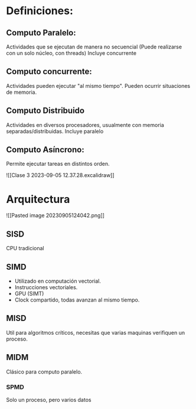 
# Definiciones:

## Computo Paralelo:
Actividades que se ejecutan de manera no secuencial (Puede realizarse con un solo núcleo, con threads)
Incluye concurrente
## Computo concurrente:
Actividades pueden ejecutar "al mismo tiempo".  Pueden ocurrir situaciones de memoria. 

## Computo Distribuido
Actividades en diversos procesadores, usualmente con memoria separadas/distribuidas.
Incluye paralelo

## Computo Asíncrono:
Permite ejecutar tareas en distintos orden. 

![[Clase 3 2023-09-05 12.37.28.excalidraw]]

# Arquitectura
![[Pasted image 20230905124042.png]]

## SISD
CPU tradicional
## SIMD
- Utilizado en computación vectorial. 
- Instrucciones vectoriales.
- GPU (SIMT) 
- Clock compartido, todas avanzan al mismo tiempo.
## MISD
Util para algoritmos críticos, necesitas que varias maquinas verifiquen un proceso.
## MIDM
Clásico para computo paralelo.
### SPMD
Solo un proceso, pero varios datos


